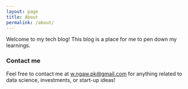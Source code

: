 ```yaml
---
layout: page
title: About
permalink: /about/
---
```


Welcome to my tech blog! This blog is a place for me to pen down my learnings.

### Contact me

Feel free to contact me at [w.ngaw.pk@gmail.com](mailto:w.ngaw.pk@gmail.com) for anything related to data science, investments, or start-up ideas!
